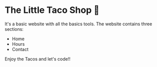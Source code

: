 # The Little Taco Shop 🌮

It's a basic website with all the basics tools. The website contains three sections:
- Home
- Hours
- Contact

Enjoy the Tacos and let's code!!
